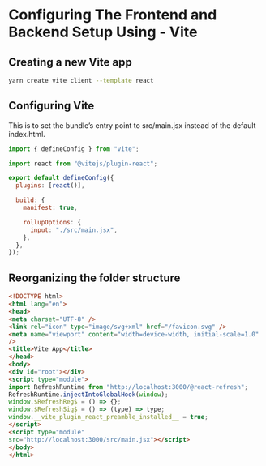 # Configuring The Frontend and Backend Setup Using - Vite

## Creating a new Vite app

``` sh
yarn create vite client --template react
```

## Configuring Vite

This is to set the bundle’s entry point to src/main.jsx
instead of the default index.html.

``` js
import { defineConfig } from "vite";

import react from "@vitejs/plugin-react";

export default defineConfig({
  plugins: [react()],

  build: {
    manifest: true,

    rollupOptions: {
      input: "./src/main.jsx",
    },
  },
});
```

## Reorganizing the folder structure

``` html
<!DOCTYPE html>
<html lang="en">
<head>
<meta charset="UTF-8" />
<link rel="icon" type="image/svg+xml" href="/favicon.svg" />
<meta name="viewport" content="width=device-width, initial-scale=1.0"
/>
<title>Vite App</title>
</head>
<body>
<div id="root"></div>
<script type="module">
import RefreshRuntime from "http://localhost:3000/@react-refresh";
RefreshRuntime.injectIntoGlobalHook(window);
window.$RefreshReg$ = () => {};
window.$RefreshSig$ = () => (type) => type;
window.__vite_plugin_react_preamble_installed__ = true;
</script>
<script type="module"
src="http://localhost:3000/src/main.jsx"></script>
</body>
</html>
```
